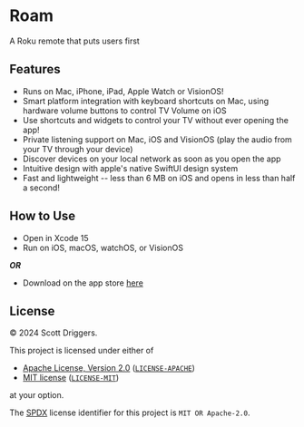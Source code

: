 # Roam

A Roku remote that puts users first

## Features

-   Runs on Mac, iPhone, iPad, Apple Watch or VisionOS!
-   Smart platform integration with keyboard shortcuts on Mac, using hardware volume buttons to control TV Volume on iOS
-   Use shortcuts and widgets to control your TV without ever opening the app!
-   Private listening support on Mac, iOS and VisionOS (play the audio from your TV through your device)
-   Discover devices on your local network as soon as you open the app
-   Intuitive design with apple's native SwiftUI design system
-   Fast and lightweight -- less than 6 MB on iOS and opens in less than half a second!

## How to Use

-   Open in Xcode 15
-   Run on iOS, macOS, watchOS, or VisionOS

**_OR_**

-   Download on the app store [here](https://apps.apple.com/us/app/roam/6469834197)

## License

&copy; 2024 Scott Driggers.

This project is licensed under either of

-   [Apache License, Version 2.0](https://www.apache.org/licenses/LICENSE-2.0) ([`LICENSE-APACHE`](LICENSE-APACHE))
-   [MIT license](https://opensource.org/licenses/MIT) ([`LICENSE-MIT`](LICENSE-MIT))

at your option.

The [SPDX](https://spdx.dev) license identifier for this project is `MIT OR Apache-2.0`.
